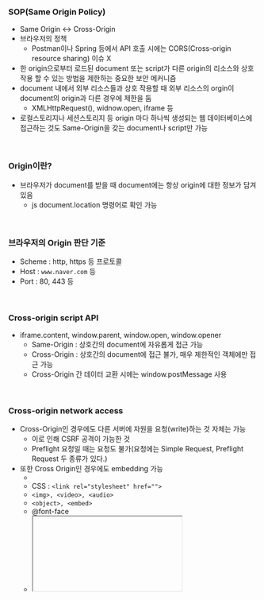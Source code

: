 ### SOP(Same Origin Policy)
+ Same Origin ↔ Cross-Origin
+ 브라우저의 정책
  + Postman이나 Spring 등에서 API 호출 시에는 CORS(Cross-origin resource sharing) 이슈 X
+ 한 origin으로부터 로드된 document 또는 script가 다른 origin의 리소스와 상호작용 할 수 있는 방법을 제한하는 중요한 보안 메커니즘
+ document 내에서 외부 리소스들과 상호 작용할 때 외부 리소스의 orgin이 document의 origin과 다른 경우에 제한을 둠
  + XMLHttpRequest(), widnow.open, iframe 등
+ 로컬스토리지나 세션스토리지 등 origin 마다 하나씩 생성되는 웹 데이터베이스에 접근하는 것도 Same-Origin을 갖는 document나 script만 가능

<br/>

### Origin이란?
+ 브라우저가 document를 받을 때 document에는 항상 origin에 대한 정보가 담겨있음
  + js document.location 명령어로 확인 가능

<br/>

### 브라우저의 Origin 판단 기준
+ Scheme : http, https 등 프로토콜
+ Host : `www.naver.com` 등
+ Port : 80, 443 등

<br/>

### Cross-origin script API
+ iframe.content, window.parent, window.open, window.opener
  + Same-Origin : 상호간의 document에 자유롭게 접근 가능
  + Cross-Origin : 상호간의 document에 접근 불가, 매우 제한적인 객체에만 접근 가능
  + Cross-Origin 간 데이터 교환 시에는 window.postMessage 사용

<br/>

### Cross-origin network access
+ Cross-Origin인 경우에도 다른 서버에 자원을 요청(write)하는 것 자체는 가능
  + 이로 인해 CSRF 공격이 가능한 것
  + Preflight 요청일 때는 요청도 불가(요청에는 Simple Request, Preflight Request 두 종류가 있다.)
+ 또한 Cross Origin인 경우에도 embedding 가능
  + <script src=""></script>
  + CSS : `<link rel="stylesheet" href="">`
  + `<img>, <video>, <audio>`
  + `<object>, <embed>`
  + @font-face
  + <iframe>
+ 하지만 Cross Origin인 경우 서버로부터 응답받은 리소스에 접근(read) 불가능
  + `Access to ~ at ~ from origin ~ has been blocked by CORS policy: No 'Access-Control-Allow-Origin' header is present on the requested resource.`
  + 서버가 허용한 도메인의 경우 Access-Control-Allow-Origin 헤더에 해당 도메인이 명시됨
+ Cross-origin간 통신이 필요한 경우는?
  + JSONP : 모든 origin 대상으로 SOP를 무력화(표준 X, 권장 X)
  + 허용할 origin만을 Access-Control-Allow-Origin 응답 헤더에 
  
<br/>

### 참고자료
+ `https://www.youtube.com/watch?v=6QV_JpabO7g&list=LL&index=1`


